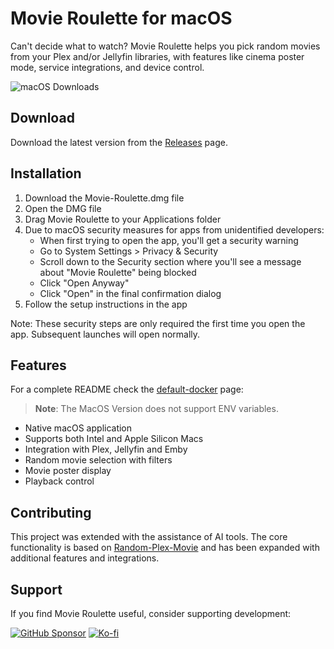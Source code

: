 # Movie Roulette for macOS

Can't decide what to watch? Movie Roulette helps you pick random movies from your Plex and/or Jellyfin libraries, with features like cinema poster mode, service integrations, and device control.

![macOS Downloads](https://img.shields.io/github/downloads/sahara101/Movie-Roulette/total?label=macOS%20Downloads&style=for-the-badge)

## Download

Download the latest version from the [Releases](https://github.com/sahara101/Movie-Roulette/releases/tag/v1.2-macos) page.

## Installation

1. Download the Movie-Roulette.dmg file
2. Open the DMG file
3. Drag Movie Roulette to your Applications folder
4. Due to macOS security measures for apps from unidentified developers:
   - When first trying to open the app, you'll get a security warning
   - Go to System Settings > Privacy & Security
   - Scroll down to the Security section where you'll see a message about "Movie Roulette" being blocked
   - Click "Open Anyway"
   - Click "Open" in the final confirmation dialog
5. Follow the setup instructions in the app

Note: These security steps are only required the first time you open the app. Subsequent launches will open normally.
## Features

For a complete README check the [default-docker](https://github.com/sahara101/Movie-Roulette/tree/main) page:

> **Note**: The MacOS Version does not support ENV variables.

- Native macOS application
- Supports both Intel and Apple Silicon Macs
- Integration with Plex, Jellyfin and Emby
- Random movie selection with filters
- Movie poster display
- Playback control

## Contributing

This project was extended with the assistance of AI tools. The core functionality is based on [Random-Plex-Movie](https://github.com/Akasiek/Random-Plex-Movie) and has been expanded with additional features and integrations.

## Support

If you find Movie Roulette useful, consider supporting development:

[![GitHub Sponsor](https://img.shields.io/github/sponsors/sahara101?label=Sponsor&logo=GitHub)](https://github.com/sponsors/sahara101)
[![Ko-fi](https://img.shields.io/badge/Ko--fi-Support%20Development-yellow?logo=ko-fi)](https://ko-fi.com/sahara101/donate)
